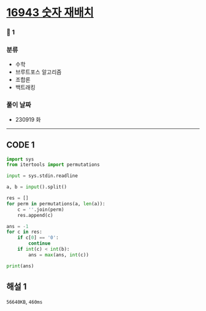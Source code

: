 # [16943 숫자 재배치](https://www.acmicpc.net/problem/16943)

### 🥈 1

### 분류

- 수학
- 브루트포스 알고리즘
- 조합론
- 백트래킹

### 풀이 날짜

- 230919 화

---

## CODE 1

```python
import sys
from itertools import permutations

input = sys.stdin.readline

a, b = input().split()

res = []
for perm in permutations(a, len(a)):
    c = ''.join(perm)
    res.append(c)

ans = -1
for c in res:
    if c[0] == '0':
        continue
    if int(c) < int(b):
        ans = max(ans, int(c))

print(ans)
```

## 해설 1

`56640KB`, `460ms`
